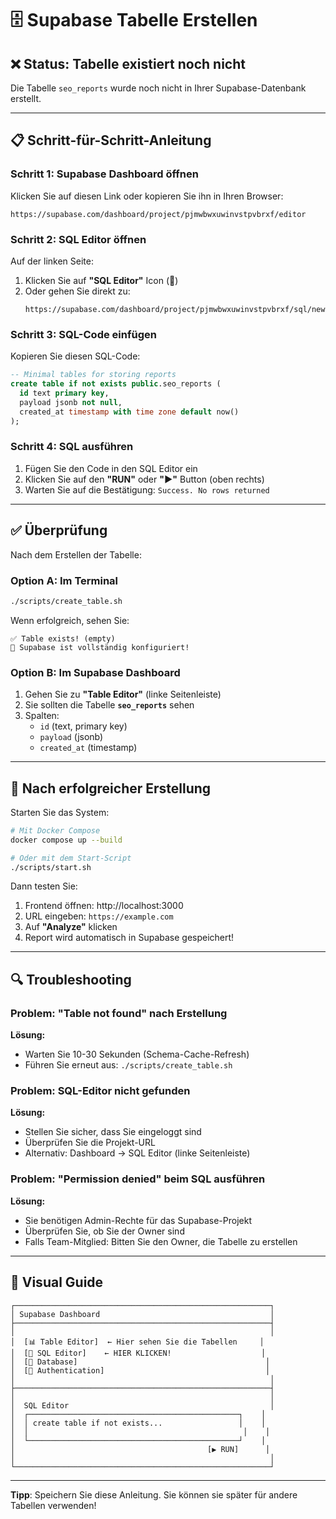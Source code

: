 # 🗄️ Supabase Tabelle Erstellen

## ❌ Status: Tabelle existiert noch nicht

Die Tabelle `seo_reports` wurde noch nicht in Ihrer Supabase-Datenbank erstellt.

---

## 📋 Schritt-für-Schritt-Anleitung

### **Schritt 1: Supabase Dashboard öffnen**

Klicken Sie auf diesen Link oder kopieren Sie ihn in Ihren Browser:

```
https://supabase.com/dashboard/project/pjmwbwxuwinvstpvbrxf/editor
```

### **Schritt 2: SQL Editor öffnen**

Auf der linken Seite:
1. Klicken Sie auf **"SQL Editor"** Icon (📝)
2. Oder gehen Sie direkt zu:
   ```
   https://supabase.com/dashboard/project/pjmwbwxuwinvstpvbrxf/sql/new
   ```

### **Schritt 3: SQL-Code einfügen**

Kopieren Sie diesen SQL-Code:

```sql
-- Minimal tables for storing reports
create table if not exists public.seo_reports (
  id text primary key,
  payload jsonb not null,
  created_at timestamp with time zone default now()
);
```

### **Schritt 4: SQL ausführen**

1. Fügen Sie den Code in den SQL Editor ein
2. Klicken Sie auf den **"RUN"** oder **"▶"** Button (oben rechts)
3. Warten Sie auf die Bestätigung: `Success. No rows returned`

---

## ✅ Überprüfung

Nach dem Erstellen der Tabelle:

### **Option A: Im Terminal**
```bash
./scripts/create_table.sh
```

Wenn erfolgreich, sehen Sie:
```
✅ Table exists! (empty)
🎉 Supabase ist vollständig konfiguriert!
```

### **Option B: Im Supabase Dashboard**
1. Gehen Sie zu **"Table Editor"** (linke Seitenleiste)
2. Sie sollten die Tabelle **`seo_reports`** sehen
3. Spalten:
   - `id` (text, primary key)
   - `payload` (jsonb)
   - `created_at` (timestamp)

---

## 🚀 Nach erfolgreicher Erstellung

Starten Sie das System:

```bash
# Mit Docker Compose
docker compose up --build

# Oder mit dem Start-Script
./scripts/start.sh
```

Dann testen Sie:
1. Frontend öffnen: http://localhost:3000
2. URL eingeben: `https://example.com`
3. Auf **"Analyze"** klicken
4. Report wird automatisch in Supabase gespeichert!

---

## 🔍 Troubleshooting

### Problem: "Table not found" nach Erstellung

**Lösung:**
- Warten Sie 10-30 Sekunden (Schema-Cache-Refresh)
- Führen Sie erneut aus: `./scripts/create_table.sh`

### Problem: SQL-Editor nicht gefunden

**Lösung:**
- Stellen Sie sicher, dass Sie eingeloggt sind
- Überprüfen Sie die Projekt-URL
- Alternativ: Dashboard → SQL Editor (linke Seitenleiste)

### Problem: "Permission denied" beim SQL ausführen

**Lösung:**
- Sie benötigen Admin-Rechte für das Supabase-Projekt
- Überprüfen Sie, ob Sie der Owner sind
- Falls Team-Mitglied: Bitten Sie den Owner, die Tabelle zu erstellen

---

## 📸 Visual Guide

```
┌─────────────────────────────────────────────────────────┐
│ Supabase Dashboard                                      │
├─────────────────────────────────────────────────────────┤
│                                                         │
│  [📊 Table Editor]  ← Hier sehen Sie die Tabellen     │
│  [📝 SQL Editor]    ← HIER KLICKEN!                    │
│  [🔧 Database]                                          │
│  [🔐 Authentication]                                    │
│                                                         │
├─────────────────────────────────────────────────────────┤
│                                                         │
│  SQL Editor                                             │
│  ┌───────────────────────────────────────────────┐    │
│  │ create table if not exists...                 │    │
│  │                                                │    │
│  └───────────────────────────────────────────────┘    │
│                                           [▶ RUN]      │
│                                                         │
└─────────────────────────────────────────────────────────┘
```

---

**Tipp**: Speichern Sie diese Anleitung. Sie können sie später für andere Tabellen verwenden!
